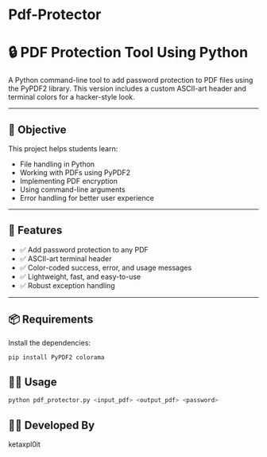 # Pdf-Protector

# 🔒 PDF Protection Tool Using Python

A Python command-line tool to add password protection to PDF files using the PyPDF2 library. This version includes a custom ASCII-art header and terminal colors for a hacker-style look.

---

## 🎯 Objective

This project helps students learn:
- File handling in Python
- Working with PDFs using PyPDF2
- Implementing PDF encryption
- Using command-line arguments
- Error handling for better user experience

---

## 🚀 Features

- ✅ Add password protection to any PDF
- ✅ ASCII-art terminal header
- ✅ Color-coded success, error, and usage messages
- ✅ Lightweight, fast, and easy-to-use
- ✅ Robust exception handling

---

## 📦 Requirements

Install the dependencies:

```bash
pip install PyPDF2 colorama
```
## 🧑‍💻 Usage
```bash
python pdf_protector.py <input_pdf> <output_pdf> <password>
```

## 👨‍💻 Developed By
ketaxpl0it

